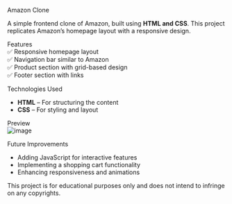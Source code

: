 Amazon Clone  

A simple frontend clone of Amazon, built using **HTML and CSS**. This project replicates Amazon’s homepage layout with a responsive design.  

 Features  
✅ Responsive homepage layout  
✅ Navigation bar similar to Amazon  
✅ Product section with grid-based design  
✅ Footer section with links  

Technologies Used  
- **HTML** – For structuring the content  
- **CSS** – For styling and layout  

Preview  
![image](https://github.com/user-attachments/assets/124f9545-ccdd-4ff0-b8d2-fe81dc195984)

Future Improvements  
- Adding JavaScript for interactive features  
- Implementing a shopping cart functionality  
- Enhancing responsiveness and animations  


This project is for educational purposes only and does not intend to infringe on any copyrights.  
